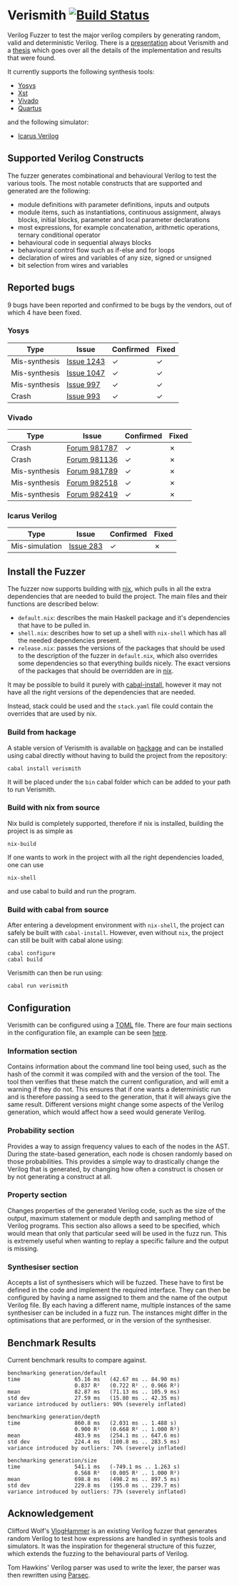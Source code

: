 # Verismith [![Build Status](https://travis-ci.com/ymherklotz/verismith.svg?token=qfBKKGwxeWkjDsy7e16x&branch=master)](https://travis-ci.com/ymherklotz/verismith)

Verilog Fuzzer to test the major verilog compilers by generating random, valid and deterministic Verilog. There is a [presentation](https://yannherklotz.com/docs/presentation.pdf) about Verismith and a [thesis](https://yannherklotz.com/docs/thesis.pdf) which goes over all the details of the implementation and results that were found.

It currently supports the following synthesis tools:

- [Yosys](http://www.clifford.at/yosys/)
- [Xst](https://www.xilinx.com/support/documentation/sw_manuals/xilinx11/ise_c_using_xst_for_synthesis.htm)
- [Vivado](https://www.xilinx.com/products/design-tools/ise-design-suite.html)
- [Quartus](https://www.intel.com/content/www/us/en/programmable/downloads/download-center.html)

and the following simulator:

- [Icarus Verilog](http://iverilog.icarus.com)

## Supported Verilog Constructs

The fuzzer generates combinational and behavioural Verilog to test the various tools. The most notable constructs that are supported and generated are the following:

- module definitions with parameter definitions, inputs and outputs
- module items, such as instantiations, continuous assignment, always blocks,
  initial blocks, parameter and local parameter declarations
- most expressions, for example concatenation, arithmetic operations, ternary
    conditional operator
- behavioural code in sequential always blocks
- behavioural control flow such as if-else and for loops
- declaration of wires and variables of any size, signed or unsigned
- bit selection from wires and variables

## Reported bugs

9 bugs have been reported and confirmed to be bugs by the vendors, out of which 4 have been fixed.

### Yosys

| Type          | Issue                                                      | Confirmed | Fixed |
|---------------|------------------------------------------------------------|-----------|-------|
| Mis-synthesis | [Issue 1243](https://github.com/YosysHQ/yosys/issues/1243) | ✓         | ✓     |
| Mis-synthesis | [Issue 1047](https://github.com/YosysHQ/yosys/issues/1047) | ✓         | ✓     |
| Mis-synthesis | [Issue 997](https://github.com/YosysHQ/yosys/issues/997)   | ✓         | ✓     |
| Crash         | [Issue 993](https://github.com/YosysHQ/yosys/issues/993)   | ✓         | ✓     |

### Vivado

| Type          | Issue                                                                                                                               | Confirmed | Fixed |
|---------------|-------------------------------------------------------------------------------------------------------------------------------------|-----------|-------|
| Crash         | [Forum 981787](https://forums.xilinx.com/t5/Synthesis/Vivado-2019-1-Verilog-If-statement-nesting-crash/td-p/981787)                 | ✓         | ✗     |
| Crash         | [Forum 981136](https://forums.xilinx.com/t5/Synthesis/Vivado-2018-3-synthesis-crash/td-p/981136)                                    | ✓         | ✗     |
| Mis-synthesis | [Forum 981789](https://forums.xilinx.com/t5/Synthesis/Vivado-2019-1-Unsigned-bit-extension-in-if-statement/td-p/981789)             | ✓         | ✗     |
| Mis-synthesis | [Forum 982518](https://forums.xilinx.com/t5/Synthesis/Vivado-2019-1-Signed-with-shift-in-condition-synthesis-mistmatch/td-p/982518) | ✓         | ✗     |
| Mis-synthesis | [Forum 982419](https://forums.xilinx.com/t5/Synthesis/Vivado-2019-1-Bit-selection-synthesis-mismatch/td-p/982419)                   | ✓         | ✗     |

### Icarus Verilog

| Type           | Issue                                                           | Confirmed | Fixed |
|----------------|-----------------------------------------------------------------|-----------|-------|
| Mis-simulation | [Issue 283](https://github.com/steveicarus/iverilog/issues/283) | ✓         | ✗     |

## Install the Fuzzer

The fuzzer now supports building with [nix](https://nixos.org/nix/manual/), which pulls in all the extra dependencies that are needed to build the project. The main files and their functions are described below:

- `default.nix`: describes the main Haskell package and it's dependencies that
  have to be pulled in.
- `shell.nix`: describes how to set up a shell with `nix-shell` which has all
  the needed dependencies present.
- `release.nix`: passes the versions of the packages that should be used to the
  description of the fuzzer in `default.nix`, which also overrides some
  dependencies so that everything builds nicely. The exact versions of the
  packages that should be overridden are in [nix](/nix).

It may be possible to build it purely with [cabal-install](https://hackage.haskell.org/package/cabal-install), however it may not have all the right versions of the dependencies that are needed.

Instead, stack could be used and the `stack.yaml` file could contain the overrides that are used by nix.

### Build from hackage

A stable version of Verismith is available on [hackage](https://hackage.haskell.org/package/verismith) and can be installed using cabal directly without having to build the project from the repository:

``` shell
cabal install verismith
```

It will be placed under the `bin` cabal folder which can be added to your path to run Verismith.

### Build with nix from source

Nix build is completely supported, therefore if nix is installed, building the project is as simple as

``` shell
nix-build
```

If one wants to work in the project with all the right dependencies loaded, one can use

``` shell
nix-shell
```

and use cabal to build and run the program.

### Build with cabal from source

After entering a development environment with `nix-shell`, the project can safely be built with `cabal-install`. However, even without `nix`, the project can still be built with cabal alone using:

``` shell
cabal configure
cabal build
```

Verismith can then be run using:

``` shell
cabal run verismith
```

## Configuration

Verismith can be configured using a [TOML](https://github.com/toml-lang/toml) file. There are four main sections in the configuration file, an example can be seen [here](/examples/config.toml).

### Information section 

Contains information about the command line tool being used, such as the hash of the commit it was compiled with and the version of the tool. The tool then verifies that these match the current configuration, and will emit a warning if they do not. This ensures that if one wants a deterministic run and is therefore passing a seed to the generation, that it will always give the same result. Different versions might change some aspects of the Verilog generation, which would affect how a seed would generate Verilog.

### Probability section 

Provides a way to assign frequency values to each of the nodes in the AST. During the state-based generation, each node is chosen randomly based on those probabilities. This provides a simple way to drastically change the Verilog that is generated, by changing how often a construct is chosen or by not generating a construct at all.

### Property section 

Changes properties of the generated Verilog code, such as the size of the output, maximum statement or module depth and sampling method of Verilog programs. This section also allows a seed to be specified, which would mean that only that particular seed will be used in the fuzz run. This is extremely useful when wanting to replay a specific failure and the output is missing.

### Synthesiser section 

Accepts a list of synthesisers which will be fuzzed. These have to first be defined in the code and implement the required interface. They can then be configured by having a name assigned to them and the name of the output Verilog file. By each having a different name, multiple instances of the same synthesiser can be included in a fuzz run. The instances might differ in the optimisations that are performed, or in the version of the synthesiser.

## Benchmark Results

Current benchmark results to compare against.

``` text
benchmarking generation/default
time                 65.16 ms   (42.67 ms .. 84.90 ms)
                     0.837 R²   (0.722 R² .. 0.966 R²)
mean                 82.87 ms   (71.13 ms .. 105.9 ms)
std dev              27.59 ms   (15.80 ms .. 42.35 ms)
variance introduced by outliers: 90% (severely inflated)

benchmarking generation/depth
time                 860.8 ms   (2.031 ms .. 1.488 s)
                     0.900 R²   (0.668 R² .. 1.000 R²)
mean                 483.9 ms   (254.1 ms .. 647.6 ms)
std dev              224.4 ms   (100.8 ms .. 283.5 ms)
variance introduced by outliers: 74% (severely inflated)

benchmarking generation/size
time                 541.1 ms   (-749.1 ms .. 1.263 s)
                     0.568 R²   (0.005 R² .. 1.000 R²)
mean                 698.8 ms   (498.2 ms .. 897.5 ms)
std dev              229.8 ms   (195.0 ms .. 239.7 ms)
variance introduced by outliers: 73% (severely inflated)

```

## Acknowledgement

Clifford Wolf's [VlogHammer](http://www.clifford.at/yosys/vloghammer.html) is an existing Verilog fuzzer that generates random Verilog to test how expressions are handled in synthesis tools and simulators. It was the inspiration for thegeneral structure of this fuzzer, which extends the fuzzing to the behavioural parts of Verilog.

Tom Hawkins' Verilog parser was used to write the lexer, the parser was then rewritten using [Parsec](https://hackage.haskell.org/package/parsec).
